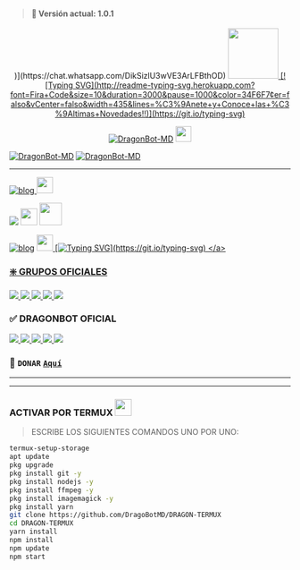 > #### 🚀 Versión actual: 1.0.1

<p align="center"> 
  )](https://chat.whatsapp.com/DikSizlU3wVE3ArLFBthOD) <a href="en desarrollo "> <img src="https://upload.wikimedia.org/wikipedia/commons/thumb/1/19/WhatsApp_logo-color-vertical.svg/1200px-WhatsApp_logo-color-vertical.svg.png" height="90px">
[![Typing SVG](http://readme-typing-svg.herokuapp.com?font=Fira+Code&size=10&duration=3000&pause=1000&color=34F6F7&center=falso&vCenter=falso&width=435&lines=%C3%9Anete+y+Conoce+las+%C3%9Altimas+Novedades!!)](https://git.io/typing-svg)
</a>



<p align="center">
<a href="#"><img title="DragonBot-MD" src="https://img.shields.io/badge/SI TE AGRADA EL REPOSITORIO APOYAME CON UNA 🌟 ¡GRACIAS! -red?colorA=%255ff0000&colorB=%23017e40&style=for-the-badge"></a> <img src="https://i.pinimg.com/originals/d4/3c/90/d43c902873d4db8c85974dfd0798030b.gif" height="28px">
</p>  

<p align="center">
</p>
<a href="#"><img title="DragonBot-MD" src="https://img.shields.io/badge/ES NECESARIO QUE LEA TODO EL README-red?colorA=%F77F48FF&colorB=%F77F48FF&style=for-the-badge"></a> 
<a href="#"><img title="DragonBot-MD" src="https://img.shields.io/badge/COMPATIBLE CON LA VERSIÓN MULTI DISPOSITIVOS DE WHATSAPP-red?colorA=%F77F48FF&colorB=%F77F48FF&style=for-the-badge">
</a>
    


-----
[![blog](https://img.shields.io/badge/YouTube-FF0000?style=for-the-badge&logo=youtube&logoColor=white)
](https://youtube.com/channel/UCpNU4eY7eiI0ve05CssjdbA)  <img src="https://github.com/siegrin/siegrin/blob/main/Assets/powerup.gif" height="29px">

<p align="hihg">   
<a href="https://instagram.com/gata_dios" target="_blank"> <img src="https://img.shields.io/badge/-Instagram-%23E4405F?style=for-the-badge&logo=instagram&logoColor=white" target="_blank"></a> <img src="https://github.com/siegrin/siegrin/blob/main/Assets/Handshake.gif" height="30px">
<a href="https://github.com/GataNina-Li"><img src="http://readme-typing-svg.herokuapp.com?font=mono&size=14&duration=3000&color=ABF7BB&center=verdadero&vCenter=verdadero&lines=Solo+escr%C3%ADba+si+tiene+dudas." height="40px"
</p> 

[![blog](https://img.shields.io/badge/DragonBot-Update-25D366?style=for-the-badge&logo=whatsapp&logoColor=white 
)](https://chat.whatsapp.com/DikSizlU3wVE3ArLFBthOD) <a href="en desarrollo "> <img src="https://upload.wikimedia.org/wikipedia/commons/thumb/1/19/WhatsApp_logo-color-vertical.svg/1200px-WhatsApp_logo-color-vertical.svg.png" height="29px">
[![Typing SVG](http://readme-typing-svg.herokuapp.com?font=Fira+Code&size=10&duration=3000&pause=1000&color=34F6F7&center=falso&vCenter=falso&width=435&lines=%C3%9Anete+y+Conoce+las+%C3%9Altimas+Novedades!!)](https://git.io/typing-svg)
</a>

### ❇️ GRUPOS OFICIALES
<a href="https://chat.whatsapp.com/EqRfAd5SuJlHKvDR0gSk6J" target="blank"><img src="https://img.shields.io/badge/1️⃣_COMUNIDAD_DragonBOT_🐉-25D366?style=for-the-badge&logo=whatsapp&logoColor=white" />
<a href="https://chat.whatsapp.com/GxxpMawzPaW6MR0p2vH432" target="blank"><img src="https://img.shields.io/badge/2️⃣_COMUNIDAD_DragonBOT_🐉-25D366?style=for-the-badge&logo=whatsapp&logoColor=white" />
<a href="https://chat.whatsapp.com/KWgul1MtLwH5IPT6ccAfSd" target="blank"><img src="https://img.shields.io/badge/3️⃣_COMUNIDAD_DragonBOT_🐉-25D366?style=for-the-badge&logo=whatsapp&logoColor=white" />
<a href="https://chat.whatsapp.com/CntRn9MHu6oI29HWU6tVrC" target="blank"><img src="https://img.shields.io/badge/4️⃣_COMUNIDAD_DragonBOT_🐉-25D366?style=for-the-badge&logo=whatsapp&logoColor=white" />
<a href="https://chat.whatsapp.com/FLRXWxEoS5nCn2yZxgPgVS" target="blank"><img src="https://img.shields.io/badge/5️⃣_COMUNIDAD_DragonBOT_🐉-25D366?style=for-the-badge&logo=whatsapp&logoColor=white" />
</a>

### ✅ DRAGONBOT OFICIAL
<a href="http://wa.me/18629102948?text=.menu" target="blank"><img src="https://img.shields.io/badge/1️⃣_𝘿𝙧𝙖𝙜𝙤𝙣𝘽𝙊𝙏-25D366?style=for-the-badge&logo=whatsapp&logoColor=white" />
<a href="http://wa.me/?text=.menu" target="blank"><img src="https://img.shields.io/badge/2️⃣_𝘿𝙧𝙖𝙜𝙤𝙣𝘽𝙊𝙏-25D366?style=for-the-badge&logo=whatsapp&logoColor=white" />
<a href="http://wa.me/?text=.menu" target="blank"><img src="https://img.shields.io/badge/3️⃣_𝘿𝙧𝙖𝙜𝙤𝙣𝘽𝙊𝙏-25D366?style=for-the-badge&logo=whatsapp&logoColor=white" />
<a href="http://wa.me/?text=.menu" target="blank"><img src="https://img.shields.io/badge/4️⃣_𝘿𝙧𝙖𝙜𝙤𝙣𝘽𝙊𝙏-25D366?style=for-the-badge&logo=whatsapp&logoColor=white" />
<a href="http://wa.me/573238484181?text=.menu" target="blank"><img src="https://img.shields.io/badge/5️⃣_𝘿𝙧𝙖𝙜𝙤𝙣𝘽𝙊𝙏(rápido)-25D366?style=for-the-badge&logo=whatsapp&logoColor=white" />

</a>

### 💖 ```DONAR``` [`Aquí`](https://paypal.me/OficialGD)
-----

------------------
### ACTIVAR POR TERMUX  <img src="https://c.tenor.com/HLrXIleGBToAAAAC/transparent-cat.gif" height="30px">
> ESCRIBE LOS SIGUIENTES COMANDOS UNO POR UNO:

```bash
termux-setup-storage
apt update 
pkg upgrade 
pkg install git -y
pkg install nodejs -y
pkg install ffmpeg -y
pkg install imagemagick -y
pkg install yarn
git clone https://github.com/DragoBotMD/DRAGON-TERMUX
cd DRAGON-TERMUX
yarn install 
npm install
npm update
npm start
```

